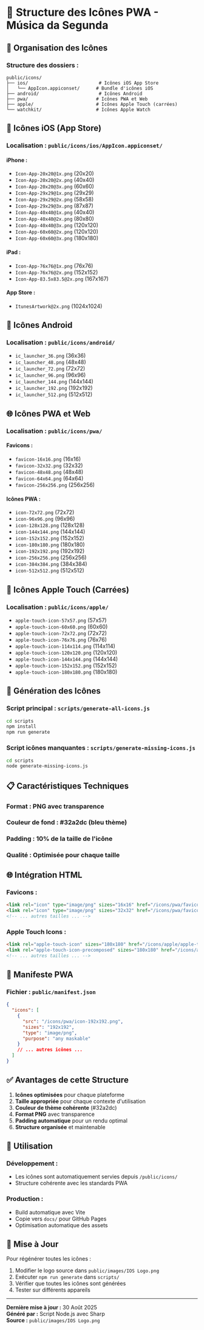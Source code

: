 # 🎨 Structure des Icônes PWA - Música da Segunda

## 📁 Organisation des Icônes

### **Structure des dossiers :**
```
public/icons/
├── ios/                          # Icônes iOS App Store
│   └── AppIcon.appiconset/      # Bundle d'icônes iOS
├── android/                      # Icônes Android
├── pwa/                         # Icônes PWA et Web
├── apple/                       # Icônes Apple Touch (carrées)
└── watchkit/                    # Icônes Apple Watch
```

## 📱 Icônes iOS (App Store)

### **Localisation :** `public/icons/ios/AppIcon.appiconset/`

#### **iPhone :**
- `Icon-App-20x20@1x.png` (20x20)
- `Icon-App-20x20@2x.png` (40x40)
- `Icon-App-20x20@3x.png` (60x60)
- `Icon-App-29x29@1x.png` (29x29)
- `Icon-App-29x29@2x.png` (58x58)
- `Icon-App-29x29@3x.png` (87x87)
- `Icon-App-40x40@1x.png` (40x40)
- `Icon-App-40x40@2x.png` (80x80)
- `Icon-App-40x40@3x.png` (120x120)
- `Icon-App-60x60@2x.png` (120x120)
- `Icon-App-60x60@3x.png` (180x180)

#### **iPad :**
- `Icon-App-76x76@1x.png` (76x76)
- `Icon-App-76x76@2x.png` (152x152)
- `Icon-App-83.5x83.5@2x.png` (167x167)

#### **App Store :**
- `ItunesArtwork@2x.png` (1024x1024)

## 🤖 Icônes Android

### **Localisation :** `public/icons/android/`

- `ic_launcher_36.png` (36x36)
- `ic_launcher_48.png` (48x48)
- `ic_launcher_72.png` (72x72)
- `ic_launcher_96.png` (96x96)
- `ic_launcher_144.png` (144x144)
- `ic_launcher_192.png` (192x192)
- `ic_launcher_512.png` (512x512)

## 🌐 Icônes PWA et Web

### **Localisation :** `public/icons/pwa/`

#### **Favicons :**
- `favicon-16x16.png` (16x16)
- `favicon-32x32.png` (32x32)
- `favicon-48x48.png` (48x48)
- `favicon-64x64.png` (64x64)
- `favicon-256x256.png` (256x256)

#### **Icônes PWA :**
- `icon-72x72.png` (72x72)
- `icon-96x96.png` (96x96)
- `icon-128x128.png` (128x128)
- `icon-144x144.png` (144x144)
- `icon-152x152.png` (152x152)
- `icon-180x180.png` (180x180)
- `icon-192x192.png` (192x192)
- `icon-256x256.png` (256x256)
- `icon-384x384.png` (384x384)
- `icon-512x512.png` (512x512)

## 🍎 Icônes Apple Touch (Carrées)

### **Localisation :** `public/icons/apple/`

- `apple-touch-icon-57x57.png` (57x57)
- `apple-touch-icon-60x60.png` (60x60)
- `apple-touch-icon-72x72.png` (72x72)
- `apple-touch-icon-76x76.png` (76x76)
- `apple-touch-icon-114x114.png` (114x114)
- `apple-touch-icon-120x120.png` (120x120)
- `apple-touch-icon-144x144.png` (144x144)
- `apple-touch-icon-152x152.png` (152x152)
- `apple-touch-icon-180x180.png` (180x180)

## 🔧 Génération des Icônes

### **Script principal :** `scripts/generate-all-icons.js`

```bash
cd scripts
npm install
npm run generate
```

### **Script icônes manquantes :** `scripts/generate-missing-icons.js`

```bash
cd scripts
node generate-missing-icons.js
```

## 📋 Caractéristiques Techniques

### **Format :** PNG avec transparence
### **Couleur de fond :** #32a2dc (bleu thème)
### **Padding :** 10% de la taille de l'icône
### **Qualité :** Optimisée pour chaque taille

## 🌐 Intégration HTML

### **Favicons :**
```html
<link rel="icon" type="image/png" sizes="16x16" href="/icons/pwa/favicon-16x16.png" />
<link rel="icon" type="image/png" sizes="32x32" href="/icons/pwa/favicon-32x32.png" />
<!-- ... autres tailles ... -->
```

### **Apple Touch Icons :**
```html
<link rel="apple-touch-icon" sizes="180x180" href="/icons/apple/apple-touch-icon-180x180.png" />
<link rel="apple-touch-icon-precomposed" sizes="180x180" href="/icons/apple/apple-touch-icon-180x180.png" />
<!-- ... autres tailles ... -->
```

## 📱 Manifeste PWA

### **Fichier :** `public/manifest.json`

```json
{
  "icons": [
    {
      "src": "/icons/pwa/icon-192x192.png",
      "sizes": "192x192",
      "type": "image/png",
      "purpose": "any maskable"
    }
    // ... autres icônes ...
  ]
}
```

## ✅ Avantages de cette Structure

1. **Icônes optimisées** pour chaque plateforme
2. **Taille appropriée** pour chaque contexte d'utilisation
3. **Couleur de thème cohérente** (#32a2dc)
4. **Format PNG** avec transparence
5. **Padding automatique** pour un rendu optimal
6. **Structure organisée** et maintenable

## 🚀 Utilisation

### **Développement :**
- Les icônes sont automatiquement servies depuis `/public/icons/`
- Structure cohérente avec les standards PWA

### **Production :**
- Build automatique avec Vite
- Copie vers `docs/` pour GitHub Pages
- Optimisation automatique des assets

## 🔄 Mise à Jour

Pour régénérer toutes les icônes :

1. Modifier le logo source dans `public/images/IOS Logo.png`
2. Exécuter `npm run generate` dans `scripts/`
3. Vérifier que toutes les icônes sont générées
4. Tester sur différents appareils

---

**Dernière mise à jour :** 30 Août 2025  
**Généré par :** Script Node.js avec Sharp  
**Source :** `public/images/IOS Logo.png`
